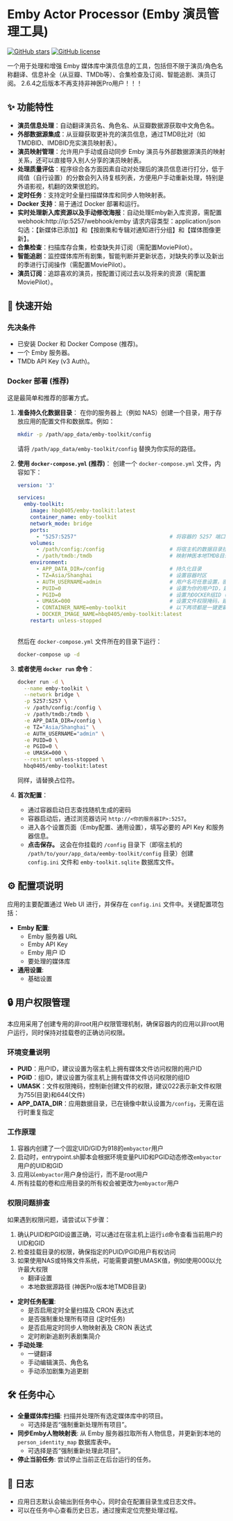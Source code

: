 # Emby Actor Processor (Emby 演员管理工具)

[![GitHub stars](https://img.shields.io/github/stars/hbq0405/emby-toolkit.svg?style=social&label=Star)](https://github.com/hbq0405/emby-toolkit)
[![GitHub license](https://img.shields.io/github/license/hbq0405/emby-toolkit.svg)](https://github.com/hbq0405/emby-toolkit/blob/main/LICENSE)
<!-- 你可以添加更多的徽章，例如构建状态、Docker Hub 拉取次数等 -->

一个用于处理和增强 Emby 媒体库中演员信息的工具，包括但不限于演员/角色名称翻译、信息补全（从豆瓣、TMDb等）、合集检查及订阅、智能追剧、演员订阅。
2.6.4之后版本不再支持非神医Pro用户！！！
## ✨ 功能特性

*   **演员信息处理**：自动翻译演员名、角色名、从豆瓣数据源获取中文角色名。
*   **外部数据源集成**：从豆瓣获取更补充的演员信息，通过TMDB比对（如TMDBID、IMDBID充实演员映射表）。
*   **演员映射管理**：允许用户手动或自动同步 Emby 演员与外部数据源演员的映射关系，还可以直接导入别人分享的演员映射表。
*   **处理质量评估**：程序综合各方面因素自动对处理后的演员信息进行打分，低于阈值（自行设置）的分数会列入待复核列表，方便用户手动重新处理，特别是外语影视，机翻的效果很尬的。
*   **定时任务**：支持定时全量扫描媒体库和同步人物映射表。
*   **Docker 支持**：易于通过 Docker 部署和运行。
*   **实时处理新入库资源以及手动修改海报**：自动处理Emby新入库资源，需配置webhook:http://ip:5257/webhook/emby 请求内容类型：application/json 勾选：【新媒体已添加】和【按剧集和专辑对通知进行分组】和【媒体图像更新】。
*   **合集检查**：扫描库存合集，检查缺失并订阅（需配置MoviePilot）。
*   **智能追剧**：监控媒体库所有剧集，智能判断并更新状态，对缺失的季以及新出的季进行订阅操作（需配置MoviePilot）。
*   **演员订阅**：追踪喜欢的演员，按配置订阅过去以及将来的资源（需配置MoviePilot）。


## 🚀 快速开始

### 先决条件

*   已安装 Docker 和 Docker Compose (推荐)。
*   一个 Emby 服务器。
*   TMDb API Key (v3 Auth)。

### Docker 部署 (推荐)

这是最简单和推荐的部署方式。

1.  **准备持久化数据目录**：
    在你的服务器上（例如 NAS）创建一个目录，用于存放应用的配置文件和数据库。例如：
    ```bash
    mkdir -p /path/app_data/emby-toolkit/config
    ```
    请将 `/path/app_data/emby-toolkit/config` 替换为你实际的路径。

2.  **使用 `docker-compose.yml` (推荐)**：
    创建一个 `docker-compose.yml` 文件，内容如下：

    ```yaml
    version: '3'

    services:
      emby-toolkit:
        image: hbq0405/emby-toolkit:latest 
        container_name: emby-toolkit
        network_mode: bridge
        ports:
          - "5257:5257"                              # 将容器的 5257 端口映射到宿主机的 5257 端口 (左边可以改成你希望的宿主机端口)
        volumes:
          - /path/config:/config                     # 将宿主机的数据目录挂载到容器的 /config 目录
          - /path/tmdb:/tmdb                         # 映射神医本地TMDB目录，必须配置
        environment:
          - APP_DATA_DIR=/config                     # 持久化目录
          - TZ=Asia/Shanghai                         # 设置容器时区
          - AUTH_USERNAME=admin                      # 用户名可任意设置，密码在程序首次运行会生成随机密码打印在日志中
          - PUID=0                                   # 设置为你的用户ID，建议与宿主机用户ID保持一致
          - PGID=0                                   # 设置为DOCKER组ID (一键更新用，‘grep docker /etc/group’可以查询)
          - UMASK=000                                # 设置文件权限掩码，建议022
          - CONTAINER_NAME=emby-toolkit              # 以下两项都是一键更新用，不需要可以不配置
          - DOCKER_IMAGE_NAME=hbq0405/emby-toolkit:latest
        restart: unless-stopped
        

    ```
    然后在 `docker-compose.yml` 文件所在的目录下运行：
    ```bash
    docker-compose up -d
    ```

3.  **或者使用 `docker run` 命令**：
    ```bash
    docker run -d \
      --name emby-toolkit \
      --network bridge \
      -p 5257:5257 \
      -v /path/config:/config \
      -v /path/tmdb:/tmdb \
      -e APP_DATA_DIR=/config \
      -e TZ="Asia/Shanghai" \
      -e AUTH_USERNAME="admin" \
      -e PUID=0 \
      -e PGID=0 \
      -e UMASK=000 \
      --restart unless-stopped \
      hbq0405/emby-toolkit:latest
    ```
    同样，请替换占位符。

4.  **首次配置**：
    *   通过容器启动日志查找随机生成的密码
    *   容器启动后，通过浏览器访问 `http://<你的服务器IP>:5257`。
    *   进入各个设置页面（Emby配置、通用设置），填写必要的 API Key 和服务器信息。
    *   **点击保存。** 这会在你挂载的 `/config` 目录下（即宿主机的 `/path/to/your/app_data/eemby-toolkit/config` 目录）创建 `config.ini` 文件和 `emby-toolkit.sqlite` 数据库文件。


## ⚙️ 配置项说明

应用的主要配置通过 Web UI 进行，并保存在 `config.ini` 文件中。关键配置项包括：

*   **Emby 配置**:
    *   Emby 服务器 URL
    *   Emby API Key
    *   Emby 用户 ID 
    *   要处理的媒体库
*   **通用设置**:
    *   基础设置

## 🔒 用户权限管理

本应用采用了创建专用的非root用户权限管理机制，确保容器内的应用以非root用户运行，同时保持对挂载卷的正确访问权限。

### 环境变量说明

*   **PUID**：用户ID，建议设置为宿主机上拥有媒体文件访问权限的用户ID
*   **PGID**：组ID，建议设置为宿主机上拥有媒体文件访问权限的组ID
*   **UMASK**：文件权限掩码，控制新创建文件的权限，建议022表示新文件权限为755(目录)和644(文件)
*   **APP_DATA_DIR**：应用数据目录，已在镜像中默认设置为`/config`，无需在运行时重复指定

### 工作原理

1. 容器内创建了一个固定UID/GID为918的`embyactor`用户
2. 启动时，entrypoint.sh脚本会根据环境变量PUID和PGID动态修改`embyactor`用户的UID和GID
3. 应用以`embyactor`用户身份运行，而不是root用户
4. 所有挂载的卷和应用目录的所有权会被更改为`embyactor`用户

### 权限问题排查

如果遇到权限问题，请尝试以下步骤：

1. 确认PUID和PGID设置正确，可以通过在宿主机上运行`id`命令查看当前用户的UID和GID
2. 检查挂载目录的权限，确保指定的PUID/PGID用户有权访问
3. 如果使用NAS或特殊文件系统，可能需要调整UMASK值，例如使用000以允许最大权限
    *   翻译设置
    *   本地数据源路径 (神医Pro版本地TMDB目录)
*   **定时任务配置**:
    *   是否启用定时全量扫描及 CRON 表达式
    *   是否强制重处理所有项目 (定时任务)
    *   是否启用定时同步人物映射表及 CRON 表达式
    *   定时刷新追剧列表剧集简介
*   **手动处理**:
    *   一键翻译
    *   手动编辑演员、角色名
    *   手动添加剧集为追更剧

## 🛠️ 任务中心


*   **全量媒体库扫描**: 扫描并处理所有选定媒体库中的项目。
    *   可选择是否“强制重新处理所有项目”。
*   **同步Emby人物映射表**: 从 Emby 服务器拉取所有人物信息，并更新到本地的 `person_identity_map` 数据库表中。
    *   可选择是否“强制重新处理此项目”。
*   **停止当前任务**: 尝试停止当前正在后台运行的任务。

## 📝 日志

*   应用日志默认会输出到任务中心，同时会在配置目录生成日志文件。
*   可以在任务中心查看历史日志，通过搜索定位完整处理过程。

